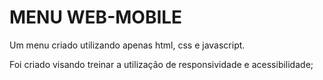 # MENU WEB-MOBILE

Um menu criado utilizando apenas html, css e javascript.

Foi criado visando treinar a utilização de responsividade e acessibilidade;
